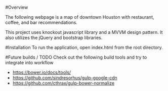 #Overview

The following webpage is a map of downtown Houston with restaurant, coffee, and bar recommendations.

This project uses knockout javascript library and a MVVM design pattern. It also utilizes the jQuery and bootstrap libraries.

#Installation
To run the application, open index.html from the root directory.

#Future builds / TODO
Check out the following build tools and try to integrate into workflow
* https://bower.io/docs/tools/
* https://github.com/sindresorhus/gulp-google-cdn
* https://github.com/cthrax/gulp-bower-normalize
